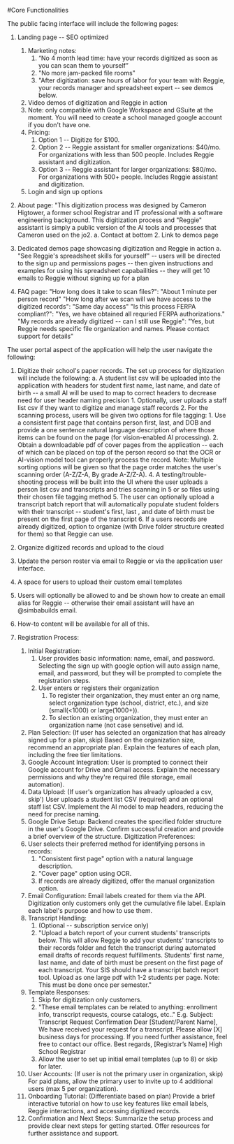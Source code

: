 #Core Functionalities

The public facing interface will include the following pages:

1. Landing page -- SEO optimized 
    1. Marketing notes: 
        1. “No 4 month lead time: have your records digitized as soon as you can scan them to yourself”
        2. "No more jam-packed file rooms"
        3. "After digitization: save hours of labor for your team with Reggie, your records manager and spreadsheet expert -- see demos below.
    2. Video demos of digitization and Reggie in action 
    3. Note: only compatible with Google Workspace and GSuite at the moment.  You will need to create a school managed google account if you don't have one.
    4. Pricing: 
        1. Option 1 -- Digitize for $100.  
        2. Option 2 -- Reggie assistant for smaller organizations: $40/mo. For organizations with less than 500 people.  Includes Reggie assistant and digitization.
        3. Option 3 -- Reggie assistant for larger organizations: $80/mo. For organizations with 500+ people.  Includes Reggie assistant and digitization.
    5. Login and sign up options

2. About page: "This digitization process was designed by Cameron Higtower, a former school Registrar and IT professional with a software engineering background.  This digitization process and "Reggie" assistant is simply a public version of the AI tools and processes that Cameron used on the jo2.
    a. Contact at bottom
    2. Link to demos page

3. Dedicated demos page showcasing digitization and Reggie in action
    a. "See Reggie's spreadsheet skills for yourself" -- users will be directed to the sign up and permissions pages -- then given instructions and examples for using his spreadsheet capabailities -- they will get 10 emails to Reggie without signing up for a plan  

4. FAQ page: 
    "How long does it take to scan files?":  "About 1 minute per person record"
    "How long after we scan will we have access to the digitized records": "Same day access"
    "Is this process FERPA compliant?":  "Yes, we have obtained all requried FERPA authorizations."
    "My records are already digitized -- can I still use Reggie": "Yes, but Reggie needs specific file organization and names.  Please contact support for details" 


The user portal aspect of the application will help the user navigate the following:

1. Digitize their school's paper records.  The set up process for digitization will include the following:
    a. A student list csv will be uploaded into the application with headers for student first name, last name, and date of birth -- a small AI will be used to map to correct headers to decrease need for user header naming precision
        1. Optionally, user uploads a staff list csv if they want to digitize and manage staff records
    2. For the scanning process, users will be given two options for file tagging:
        1. Use a consistent first page that contains person first, last, and DOB and provide a one sentence natural language description of where those items can be found on the page (for vision-enabled AI processing).
        2. Obtain a downloadable pdf of cover pages from the application -- each of which can be placed on top of the person record so that the OCR or AI-vision model tool can properly process the record.  Note: Multiple sorting options will be given so that the page order matches the user's scanning order (A-Z/Z-A, By grade A-Z/Z-A).
    4. A testing/trouble-shooting process will be built into the UI where the user uploads a person list csv and transcripts and tries scanning in 5 or so files using their chosen file tagging method
    5. The user can optionally upload a transcript batch report that will automatically populate student folders with their transcript -- student's first, last , and date of birth must be present on the first page of the transcript
    6. If a users records are already digitized, option to organize (with Drive folder structure created for them) so that Reggie can use.

2. Organize digitized records and upload to the cloud
3. Update the person roster via email to Reggie or via the application user interface.
4. A space for users to upload their custom email templates 
5. Users will optionally be allowed to and be shown how to create an email alias for Reggie -- otherwise their email assistant will have an @simbabuilds email.
6. How-to content will be available for all of this.
7. Registration Process:
    1. Initial Registration:
        1. User provides basic information: name, email, and password.
        Selecting the sign up with google option will auto assign name, email, and password, but they will be prompted to complete the registration steps.
        2. User enters or registers their organization 
            1. To register their organization, they must enter an org name, select organization type (school, district, etc.), and size (small(<1000) or large(1000+)).
            2. To slection an existing organization, they must enter an organization name (not case sensetive) and id.
    2. Plan Selection:
    (If user has selected an organization that has already signed up for a plan, skip)
    Based on the organization size, recommend an appropriate plan.
    Explain the features of each plan, including the free tier limitations.
    3. Google Account Integration:
    User is prompted to connect their Google account for Drive and Gmail access.
    Explain the necessary permissions and why they're required (file storage, email automation).
    4. Data Upload:
    (If user's organization has already uploaded a csv, skip')
    User uploads a student list CSV (required) and an optional staff list CSV.
    Implement the AI model to map headers, reducing the need for precise naming.
    5. Google Drive Setup:
    Backend creates the specified folder structure in the user's Google Drive.
    Confirm successful creation and provide a brief overview of the structure.
    Digitization Preferences:
    6. User selects their preferred method for identifying persons in records:
        1. "Consistent first page" option with a natural language description.
        2. "Cover page" option using OCR.
        3. If records are already digitized, offer the manual organization option.
    7. Email Configuration:
    Email labels created for them via the API. 
    Digitization only customers only get the cumulative file label. 
    Explain each label's purpose and how to use them.
    8. Transcript Handling:
        1. (Optional -- subscription service only)
        2. "Upload a batch report of your current students' transcripts below.
        This will allow Reggie to add your students' transcripts to their records folder and fetch the transcript during automated email drafts of records request fulfillments. 
        Students' first name, last name, and date of birth must be present on the first page of each transcript.
        Your SIS should have a transcript batch report tool. 
        Upload as one large pdf with 1-2 students per page.
        Note: This must be done once per semester."
    9. Template Responses:
        1. Skip for digitization only customers.
        2. "These email templates can be related to anything: enrollment info, transcript requests, course catalogs, etc.."
            E.g.
            Subject: Transcript Request Confirmation
            Dear [Student/Parent Name],
            We have received your request for a transcript. Please allow [X] business days for processing. If you need further assistance, feel free to contact our office.
            Best regards,
            [Registrar’s Name]
            High School Registrar
        3. Allow the user to set up initial email templates (up to 8) or skip for later.
    10. User Accounts:
        (If user is not the primary user in organization, skip)
        For paid plans, allow the primary user to invite up to 4 additional users (max 5 per organization).
    11. Onboarding Tutorial:
        (Differentiate based on plan)
        Provide a brief interactive tutorial on how to use key features like email labels, Reggie interactions, and accessing digitized records.
    12. Confirmation and Next Steps:
        Summarize the setup process and provide clear next steps for getting started.
        Offer resources for further assistance and support.
    